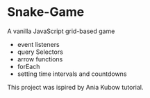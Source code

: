 # Snake-Game
A vanilla JavaScript grid-based game 

- event listeners
- query Selectors
- arrow functions
- forEach
- setting time intervals and countdowns

This project was ispired by Ania Kubow tutorial.
